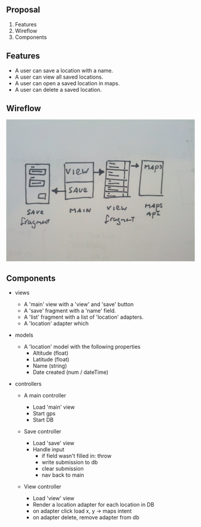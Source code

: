 ## Proposal
1. Features
2. Wireflow
3. Components

## Features
- A user can save a location with a name.
- A user can view all saved locations.
- A user can open a saved location in maps.
- A user can delete a saved location.

## Wireflow
![wireflow](wireflow.jpg)

## Components
- views
  - A 'main' view with a 'view' and 'save' button
  - A 'save' fragment with a 'name' field.
  - A 'list' fragment with a list of 'location' adapters.
  - A 'location' adapter which 

- models
  - A 'location' model with the following properties
    - Altitude (float)
    - Latitude (float)
    - Name (string)
    - Date created (num / dateTime)

- controllers
  - A main controller
    - Load 'main' view
    - Start gps
    - Start DB
  
  - Save controller
    - Load 'save' view
    - Handle input
      - if field wasn't filled in: throw
      - write submission to db
      - clear submission
      - nav back to main
  
  - View controller
    - Load 'view' view
    - Render a location adapter for each location in DB
    - on adapter click load x, y -> maps intent
    - on adapter delete, remove adapter from db